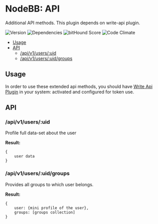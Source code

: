 # NodeBB: API

Additional API methods. This plugin depends on write-api plugin.

![Version](https://img.shields.io/npm/v/nodebb-plugin-ns-api.svg)
![Dependencies](https://david-dm.org/NicolasSiver/nodebb-plugin-ns-api.svg)
![bitHound Score](https://www.bithound.io/github/NicolasSiver/nodebb-plugin-ns-api/badges/score.svg)
![Code Climate](https://img.shields.io/codeclimate/github/NicolasSiver/nodebb-plugin-ns-api.svg)

<!-- START doctoc generated TOC please keep comment here to allow auto update -->
<!-- DON'T EDIT THIS SECTION, INSTEAD RE-RUN doctoc TO UPDATE -->
 

- [Usage](#usage)
- [API](#api)
  - [/api/v1/users/:uid](#apiv1usersuid)
  - [/api/v1/users/:uid/groups](#apiv1usersuidgroups)

<!-- END doctoc generated TOC please keep comment here to allow auto update -->

## Usage

In order to use these extended api methods, you should have [Write Api Plugin](https://github.com/NodeBB/nodebb-plugin-write-api) in your system: activated and configured for token use.

## API

### /api/v1/users/:uid

Profile full data-set about the user

**Result:**

    {
        user data
    }

### /api/v1/users/:uid/groups

Provides all groups to which user belongs.

**Result:**
 
    {
        user: {mini profile of the user},
        groups: [groups collection]
    }    
